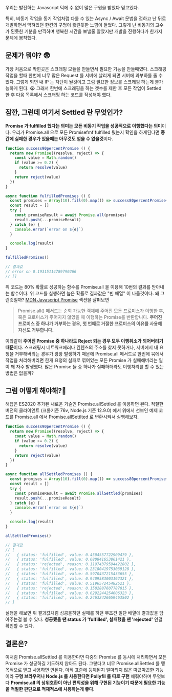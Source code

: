 우리는 발전하는 Javascript 덕에 수 없이 많은 구원을 받았다 믿고있다.

특히, 비동기 작업을 동기 작업처럼 다룰 수 있는 Async / Await 문법을 접하고 난 뒤로 개발하면서 막혀있던 한켠의 구멍이 뚫린듯한 느낌이 들었다. 그렇게 난 비동기의 고수가 된듯한 기분을 만끽하며 행복한 시간을 보낼줄 알았지만 개발을 진행하다가 한가지 문제에 봉착했다.

## 문제가 뭐야? 😨

가장 처음으로 막힌곳은 스크래핑 모듈을 만들면서 필요한 기능을 만들때였다. 스크래핑 작업을 할때 한번에 너무 많은 Request 를 서버에 날리게 되면 서버에 과부하를 줄 수 있다. 그렇게 되면 내 IP 는 차단이 될것이고 그럼 필요한 정보를 스크래핑 하는게 불가능하게 된다. 😭 그래서 한번에 스크래핑을 하는 갯수를 제한 후 모든 작업이 Settled 한 후 다음 목록에서 스크래핑 하는 코드를 작성해야 했다.

## 잠깐, 그런데 여기서 Settled 란 무엇인가?

**Promise 가 fulfilled 했다는 의미는 모든 비동기 작업을 성공적으로 이행했다는 의미**이다.
우리가 Promise.all 으로 모든 Promisefmf fulfilled 됬는지 확인을 하게된다면 **중간에 실패한 경우가 있을때는 아무것도 얻을 수 없을것**이다.

```jsx
function success90percentPromise () {
  return new Promise((resolve, reject) => {
    const value = Math.random()
    if (value >= 0.2) {
      return resolve(value)
    }
    return reject(value)
  })
}

async function fulfilledPromises () {
  const promises = Array(10).fill(0).map(() => success80percentPromise())
  const result = []
  try {
    const promiseResult = await Promise.all(promises)
    result.push(...promiseResult)
  } catch (e) {
    console.error(`error on ${e}`)
  }

  console.log(result)
}

fulfilledPromises()

// 결과값
// error on 0.19315114789790266
// []
```

위 코드는 80% 확률로 성공하는 함수를 Promise.all 을 이용해 10번의 결과를 받아내는 함수이다. 위 코드를 실행하면 높은 확률로 결과값은 "빈 배열" 이 나올것이다. 왜 그런것일까? [MDN Javascript Promise](https://developer.mozilla.org/ko/docs/Web/JavaScript/Reference/Global_Objects/Promise/all) 섹션을 살펴보면

> Promise.all() 메서드는 순회 가능한 객체에 주어진 모든 프로미스가 이행한 후, 혹은 프로미스가 주어지지 않았을 때 이행하는 Promise를 반환합니다. **주어진 프로미스 중 하나가 거부하는 경우, 첫 번째로 거절한 프로미스의 이유를 사용해 자신도 거부합니다.**

이와같이 **주어진 Promise 중 하나라도 Reject 되는 경우 모두 이행취소가 되어버리기 때문**이다.
스크래핑시 네트워크에러나 컨텐츠의 주소를 찾지 못하거나, 서버에서 내 요청을 거부해버리는 경우가 왕왕 발생하기 때문에 Promise.all 메서드로 한번에 묶에서 작업을 처리해버리면 한개 요청의 실패로 엮여있는 모든 Promise 가 실패해버리는 일이 꽤 자주 발생했다. 많은 Promise 들 중 하나가 실패하더라도 이행처리를 할 수 있는 방법은 없을까?

## 그럼 어떻게 해야해?🤔

해답은 ES2020 추가된 새로운 기술인 Promise.allSettled 를 이용하면 된다. 적절한 버전의 클라이언트 (크롬기준 76v, Node.js 기준 12.9.0) 에서 위에서 선보인 예제 코드를 Promise.all 에서 Promise.allSettlted 로 변환시켜서 실행해보자.

```jsx
function success90percentPromise () {
  return new Promise((resolve, reject) => {
    const value = Math.random()
    if (value >= 0.2) {
      return resolve(value)
    }
    return reject(value)
  })
}

async function allSettledPromises () {
  const promises = Array(10).fill(0).map(() => success80percentPromise())
  const result = []
  try {
    const promiseResult = await Promise.allSettled(promises)
    result.push(...promiseResult)
  } catch (e) {
    console.error(`error on ${e}`)
  }

  console.log(result)
}

allSettledPromises()

// 결과값
// [
//   { status: 'fulfilled', value: 0.4504557722909479 },
//   { status: 'fulfilled', value: 0.680841653861421 },
//   { status: 'rejected', reason: 0.11974379594422802 },
//   { status: 'fulfilled', value: 0.23180419753039128 },
//   { status: 'fulfilled', value: 0.5970437215433655 },
//   { status: 'fulfilled', value: 0.9409583003192321 },
//   { status: 'fulfilled', value: 0.519657245482521 },
//   { status: 'rejected', reason: 0.1582887607787815 },
//   { status: 'fulfilled', value: 0.6292244254606323 },
//   { status: 'fulfilled', value: 0.24632426659463502 }
// ]
```

실행을 해보면 위 결과값처럼 성공을하던 실패를 하던 무조건 일단 배열에 결과값을 담아주는걸 볼 수 있다. **성공했을 땐 status 가 'fulfilled', 실패했을 땐 'rejected'** 인걸 확인할 수 있다.

## 결론은?

이처럼 Promise.allSettled 를 이용한다면 다중의 Promise 를 동시에 처리하면서 모든 Promise 가 성공하길 기도하지 않아도 된다. 그렇다고 너무 Promise.allSettled 를 맹목적으로 믿고 사용하면 안된다. 아직 표준에 등제된지 얼마되지 않은 따끈따끈한 기능이라 **구형 브라우저나 Node.js 를 사용한다면 Pollyfil 를 따로 구현** 해줘야하며 무엇보다 **Promise.all 의 상위호환이 아닌 편의성을 위해 구현된 기능이기 때문에 필요한 기능을 적절한 판단으로 적재적소에 사용하는게 좋다**.
